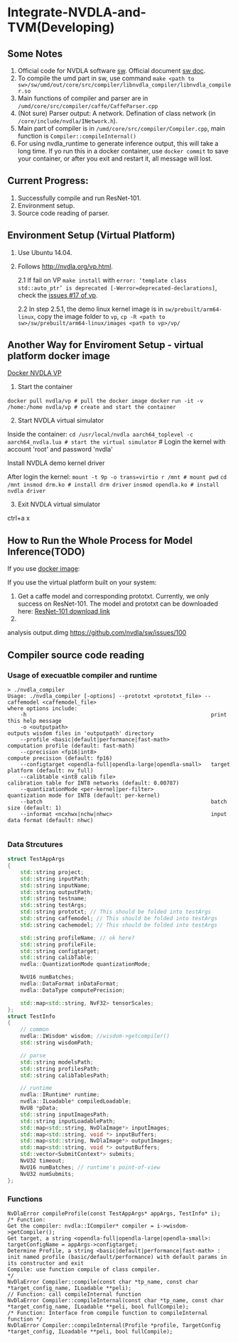# Integrate-NVDLA-and-TVM(Developing)

## Some Notes 
1. Official code for NVDLA software [sw](https://github.com/nvdla/sw). Official document [sw doc](http://nvdla.org/sw/contents.html). 
2.  To compile the umd part in sw, use command `make <path to sw>/sw/umd/out/core/src/compiler/libnvdla_compiler/libnvdla_compiler.so`
3. Main functions of compiler and parser are in `/umd/core/src/compiler/caffe/CaffeParser.cpp`
4. (Not sure) Parser output: A network. Defination of class network (in `/core/include/nvdla/INetwork.h`).
5. Main part of compiler is in `/umd/core/src/compiler/Compiler.cpp`, main function is `Compiler::compileInternal()`
6. For using nvdla_runtime to generate inference output, this will take a long time. If yo run this in a docker container, use `docker commit` to save your container, or after you exit and restart it, all message will lost.

## Current Progress:
1. Successfully compile and run ResNet-101.
2. Environment setup.
3. Source code reading of parser.

##  <span id="built"> Environment Setup (Virtual Platform)</span>
1. Use Ubuntu 14.04.
2. Follows http://nvdla.org/vp.html.

    2.1 If fail on VP `make install` with `error: ‘template class std::auto_ptr’ is deprecated [-Werror=deprecated-declarations]`, check the [issues #17 of vp](https://github.com/nvdla/vp/issues/17).
  
    2.2 In step 2.5.1, the demo linux kernel image is in `sw/prebuilt/arm64-linux`, copy the image folder to `vp`, `cp -R <path to sw>/sw/prebuilt/arm64-linux/images <path to vp>/vp/`

## Another Way for Enviroment Setup - virtual platform docker image
[Docker NVDLA VP](https://hub.docker.com/r/nvdla/vp)
1. Start the container

`docker pull nvdla/vp # pull the docker image docker`
`run -it -v /home:/home nvdla/vp # create and start the container`

2. Start NVDLA virtual simulator

Inside the container: 
`cd /usr/local/nvdla aarch64_toplevel -c aarch64_nvdla.lua # start the virtual simulator`
\# Login the kernel with account 'root' and password 'nvdla'

Install NVDLA demo kernel driver

After login the kernel: 
`mount -t 9p -o trans=virtio r /mnt # mount pwd` 
`cd /mnt insmod drm.ko # install drm driver`
`insmod opendla.ko # install nvdla driver`

3. Exit NVDLA virtual simulator

ctrl+a x

## How to Run the Whole Process for Model Inference(TODO)
If you use [docker image](#built):

If you use the virtual platform built on your system:
1. Get a caffe model and corresponding prototxt. Currently, we only success on ResNet-101. The model and prototxt can be downloaded here: [ResNet-101 download link](https://1drv.ms/u/s!ArGaVoKpkwjNg0OmwFpdewXh7If_?e=4dxQCa)
2. 
analysis output.dimg
https://github.com/nvdla/sw/issues/100

## Compiler source code reading
### Usage of execuatble compiler and runtime
```
> ./nvdla_compiler
Usage: ./nvdla_compiler [-options] --prototxt <prototxt_file> --caffemodel <caffemodel_file>
where options include:
    -h                                                          print this help message
    -o <outputpath>                                             outputs wisdom files in 'outputpath' directory
    --profile <basic|default|performance|fast-math>             computation profile (default: fast-math)
    --cprecision <fp16|int8>                                    compute precision (default: fp16)
    --configtarget <opendla-full|opendla-large|opendla-small>   target platform (default: nv_full)
    --calibtable <int8 calib file>                              calibration table for INT8 networks (default: 0.00787)
    --quantizationMode <per-kernel|per-filter>                  quantization mode for INT8 (default: per-kernel)
    --batch                                                     batch size (default: 1)
    --informat <ncxhwx|nchw|nhwc>                               input data format (default: nhwc)


```
### Data Strcutures
```cpp
struct TestAppArgs
{
    std::string project;
    std::string inputPath;
    std::string inputName;
    std::string outputPath;
    std::string testname;
    std::string testArgs;
    std::string prototxt; // This should be folded into testArgs
    std::string caffemodel; // This should be folded into testArgs
    std::string cachemodel; // This should be folded into testArgs

    std::string profileName; // ok here?
    std::string profileFile;
    std::string configtarget;
    std::string calibTable;
    nvdla::QuantizationMode quantizationMode;

    NvU16 numBatches;
    nvdla::DataFormat inDataFormat;
    nvdla::DataType computePrecision;

    std::map<std::string, NvF32> tensorScales;
};
struct TestInfo
{
    // common
    nvdla::IWisdom* wisdom; //wisdom->getcompiler()
    std::string wisdomPath;

    // parse
    std::string modelsPath;
    std::string profilesPath;
    std::string calibTablesPath;

    // runtime
    nvdla::IRuntime* runtime;
    nvdla::ILoadable* compiledLoadable;
    NvU8 *pData;
    std::string inputImagesPath;
    std::string inputLoadablePath;
    std::map<std::string, NvDlaImage*> inputImages;
    std::map<std::string, void *> inputBuffers;
    std::map<std::string, NvDlaImage*> outputImages;
    std::map<std::string, void *> outputBuffers;
    std::vector<SubmitContext*> submits;
    NvU32 timeout;
    NvU16 numBatches; // runtime's point-of-view
    NvU32 numSubmits;
};
```
### Functions
```
NvDlaError compileProfile(const TestAppArgs* appArgs, TestInfo* i);
/* Function:
Get the compiler: nvdla::ICompiler* compiler = i->wisdom->getCompiler();
Get target, a string <opendla-full|opendla-large|opendla-small>: targetConfigName = appArgs->configtarget;
Determine Profile, a string <basic|default|performance|fast-math> : init named profile (basic/default/performance) with default params in its constructor and exit
Compile: use function compile of class compiler.
*/
NvDlaError Compiler::compile(const char *tp_name, const char *target_config_name, ILoadable **peli);
// Function: call compileInternal function
NvDlaError Compiler::compileInternal(const char *tp_name, const char *target_config_name, ILoadable **peli, bool fullCompile);
/* Function: Interface from compile function to compileInternal function */
NvDlaError Compiler::compileInternal(Profile *profile, TargetConfig *target_config, ILoadable **peli, bool fullCompile);
```
